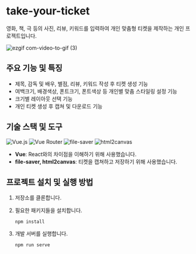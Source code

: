 # **take-your-ticket**
영화, 책, 극 등의 사진, 리뷰, 키워드를 입력하여 개인 맞춤형 티켓을 제작하는 개인 프로젝트입니다.

![ezgif com-video-to-gif (3)](https://github.com/a-honey/take-your-ticket/assets/75254185/574dfe19-b147-4926-93d2-416a7916cc6e)

## **주요 기능 및 특징**
- 제목, 감독 및 배우, 별점, 리뷰, 키워드 작성 후 티켓 생성 기능
- 여백크기, 배경색상, 폰트크기, 폰트색상 등 개인별 맞춤 스타일링 설정 기능
- 크기별 레이아웃 선택 기능
- 개인 티켓 생성 후 캡쳐 및 다운로드 기능

## **기술 스택 및 도구**
![Vue.js](https://img.shields.io/badge/-Vue.js-4FC08D?style=for-the-badge&logo=vue.js&logoColor=ffffff)
![Vue Router](https://img.shields.io/badge/-Vue_Router-42b983?style=for-the-badge&logo=vue-router&logoColor=ffffff)
![file-saver](https://img.shields.io/badge/-file--saver-brightgreen?style=for-the-badge)
![html2canvas](https://img.shields.io/badge/-html2canvas-ff4500?style=for-the-badge)

- **Vue**: React와의 차이점을 이해하기 위해 사용했습니다.
- **file-saver, html2canvas**: 티켓을 캡쳐하고 저장하기 위해 사용했습니다.

## 프로젝트 설치 및 실행 방법
1. 저장소를 클론합니다.
2. 필요한 패키지들을 설치합니다.
   ```shell
   npm install
   ```
3. 개발 서버를 실행합니다.

   ```
   npm run serve
   ```
